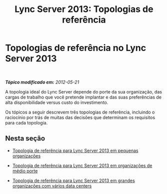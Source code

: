 ﻿---
title: 'Lync Server 2013: Topologias de referência '
TOCTitle: 'Topologias de referência '
ms:assetid: 1b9e3467-ee74-4598-a348-16490b098760
ms:mtpsurl: https://technet.microsoft.com/pt-br/library/Gg398254(v=OCS.15)
ms:contentKeyID: 49306048
ms.date: 05/19/2016
mtps_version: v=OCS.15
ms.translationtype: HT
---

# Topologias de referência no Lync Server 2013

 

_**Tópico modificado em:** 2012-05-21_

A topologia ideal do Lync Server depende do porte da sua organização, das cargas de trabalho que você pretende implantar e das suas preferências de alta disponibilidade versus custo do investimento.

Os tópicos a seguir descrevem três topologias de referência, incluindo o raciocínio por trás de muitas das decisões que determinam os requisitos para cada topologia.

## Nesta seção

  - [Topologia de referência para Lync Server 2013 em pequenas organizações](lync-server-2013-reference-topology-for-small-organizations.md)

  - [Topologia de referência para Lync Server 2013 em organizações de médio porte](lync-server-2013-reference-topology-for-medium-size-organizations.md)

  - [Topologia de referência para Lync Server 2013 em grandes organizações com vários data centers](lync-server-2013-reference-topology-for-large-organizations-with-multiple-data-centers.md)

